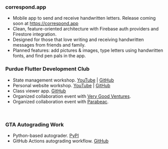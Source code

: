 ### correspond.app
* Mobile app to send and receive handwritten letters. Release coming soon at https://correspond.app
* Clean, feature-oriented architecture with Firebase auth providers and Firestore integration.
* Designed for those that love writing and receiving handwritten messages from friends and family.
* Planned features: add pictures & images, type letters using handwritten fonts, and find pen pals in the app.

### Purdue Flutter Development Club
* State management workshop. [YouTube](https://www.youtube.com/watch?v=EJag5uRRy6c) | [GitHub](https://github.com/purdueflutter/state_mgmt_workshop)
* Personal website workshop. [YouTube](https://www.youtube.com/watch?v=gq3wCHI0G5w) | [GitHub](https://github.com/purdueflutter/purdueflutter.github.io)
* Class viewer app. [GitHub](https://github.com/purdueflutter/basicflutterworkshop_app)
* Organized collaboration event with [Very Good Ventures](https://verygood.ventures).
* Organized collaboration event with [Parabeac](https://parabeac.com).

&nbsp;

### GTA Autograding Work
* Python-based autograder. [PyPI](https://pypi.org/project/autograde.py)
* GitHub Actions autograding workflow. [GitHub](https://github.com/PurdueECE/autograder-demo)